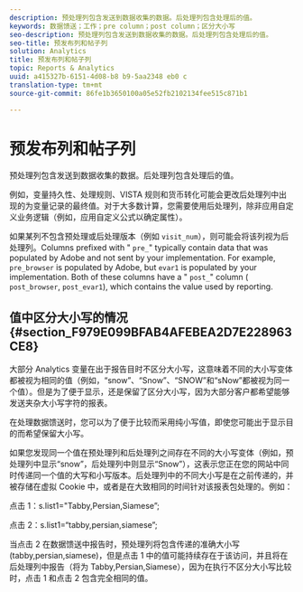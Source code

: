 ```yaml
---
description: 预处理列包含发送到数据收集的数据。后处理列包含处理后的值。
keywords: 数据馈送；工作；pre column；post column；区分大小写
seo-description: 预处理列包含发送到数据收集的数据。后处理列包含处理后的值。
seo-title: 预发布列和帖子列
solution: Analytics
title: 预发布列和帖子列
topic: Reports & Analytics
uuid: a415327b-6151-4d08-b8 b9-5aa2348 eb0 c
translation-type: tm+mt
source-git-commit: 86fe1b3650100a05e52fb2102134fee515c871b1

---
```



# 预发布列和帖子列

预处理列包含发送到数据收集的数据。后处理列包含处理后的值。

例如，变量持久性、处理规则、VISTA 规则和货币转化可能会更改后处理列中出现的为变量记录的最终值。对于大多数计算，您需要使用后处理列，除非应用自定义业务逻辑（例如，应用自定义公式以确定属性）。

如果某列不包含预处理或后处理版本（例如 `visit_num`），则可能会将该列视为后处理列。Columns prefixed with " `pre_`" typically contain data that was populated by Adobe and not sent by your implementation. For example, `pre_browser` is populated by Adobe, but `evar1` is populated by your implementation. Both of these columns have a " `post_`" column ( `post_browser`, `post_evar1`), which contains the value used by reporting.

## 值中区分大小写的情况 {#section_F979E099BFAB4AFEBEA2D7E228963CE8}

大部分 Analytics 变量在出于报告目时不区分大小写，这意味着不同的大小写变体都被视为相同的值（例如，“snow”、“Snow”、“SNOW”和“sNow”都被视为同一个值）。但是为了便于显示，还是保留了区分大小写，因为大部分客户都希望能够发送夹杂大小写字符的报表。

在处理数据馈送时，您可以为了便于比较而采用纯小写值，即使您可能出于显示目的而希望保留大小写。

如果您发现同一个值在预处理列和后处理列之间存在不同的大小写变体（例如，预处理列中显示“snow”，后处理列中则显示“Snow”），这表示您正在您的网站中同时传递同一个值的大写和小写版本。后处理列中的不同大小写是在之前传递的，并被存储在虚拟 Cookie 中，或者是在大致相同的时间针对该报表包处理的。例如：

点击 1：s.list1="Tabby,Persian,Siamese”;

点击 2：s.list1=“tabby,persian,siamese”;

当点击 2 在数据馈送中报告时，预处理列将包含传递的准确大小写 (tabby,persian,siamese)，但是点击 1 中的值可能持续存在于该访问，并且将在后处理列中报告（将为 Tabby,Persian,Siamese），因为在执行不区分大小写比较时，点击 1 和点击 2 包含完全相同的值。
